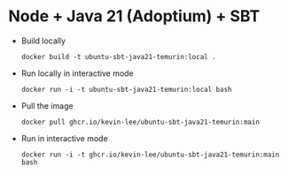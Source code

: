 # Node + Java 21 (Adoptium) + SBT

* Build locally
  ```shell
  docker build -t ubuntu-sbt-java21-temurin:local .
  ```

* Run locally in interactive mode
  ```shell
  docker run -i -t ubuntu-sbt-java21-temurin:local bash
  ```

* Pull the image
  ```shell
  docker pull ghcr.io/kevin-lee/ubuntu-sbt-java21-temurin:main
  ```

* Run in interactive mode
  ```shell
  docker run -i -t ghcr.io/kevin-lee/ubuntu-sbt-java21-temurin:main bash
  ```
